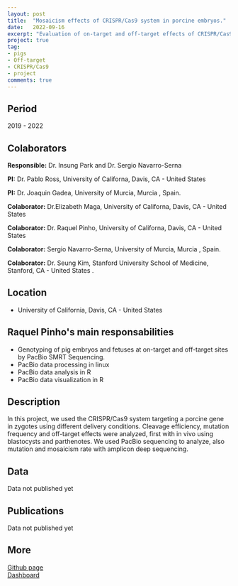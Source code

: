 ```yaml
---
layout: post
title:  "Mosaicism effects of CRISPR/Cas9 system in porcine embryos."
date:   2022-09-16
excerpt: "Evaluation of on-target and off-target effects of CRISPR/Cas9 system in porcine embryos and Knock-out fetuses."
project: true
tag:
- pigs 
- Off-target
- CRISPR/Cas9
- project
comments: true
---
```

  
## Period 

2019 - 2022

## Colaborators

**Responsible:** Dr. Insung Park and Dr. Sergio Navarro-Serna

**PI:** Dr. Pablo Ross, University of Californa, Davis, CA - United States

**PI:** Dr. Joaquin Gadea,  University of Murcia, Murcia , Spain.

**Colaborator:** Dr.Elizabeth Maga, University of Californa, Davis, CA - United States

**Colaborator:** Dr. Raquel Pinho, University of Californa, Davis, CA - United States

**Colaborator:** Sergio Navarro-Serna, University of Murcia, Murcia , Spain.

**Colaborator:** Dr. Seung Kim, Stanford University School of Medicine, Stanford, CA - United States .

## Location

* University of California, Davis, CA - United States

## Raquel Pinho's main responsabilities

* Genotyping of pig embryos and fetuses at on-target and off-target sites by PacBio SMRT Sequencing.
* PacBio data processing in linux
* PacBio data analysis in R
* PacBio data visualization in R

## Description 

In this project, we used the CRISPR/Cas9 system targeting a porcine gene in zygotes using different delivery conditions. Cleavage efficiency, mutation frequency and off-target effects were analyzed, first with in vivo using blastocysts and parthenotes. We used PacBio sequencing to analyze, also mutation and mosaicism rate with amplicon deep sequencing.

## Data 

Data not published yet

## Publications

Data not published yet

## More

<div markdown="0"><a href="https://github.com/RaquelPinho/" class="btn">Github page</a></div>
<div markdown="0"><a href="ar_dashboard.html" class="btn">Dashboard</a></div>